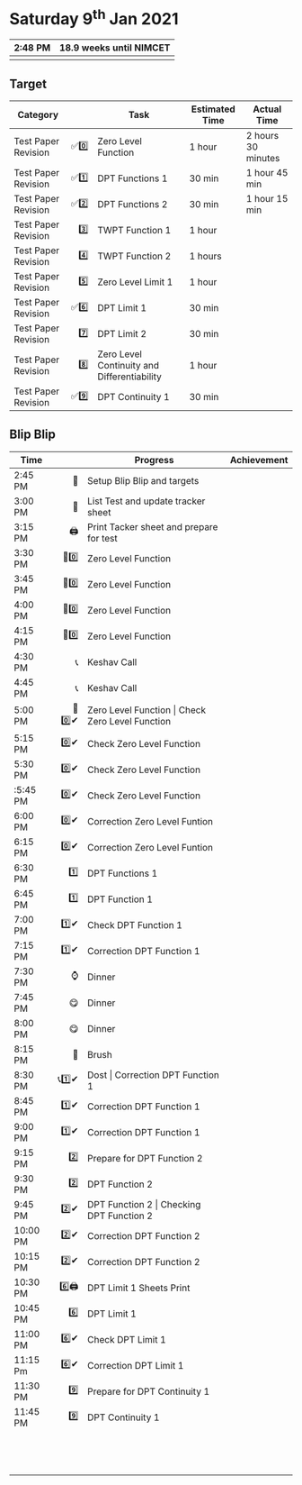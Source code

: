 # Saturday 9<sup>th</sup> Jan 2021

| 2:48 PM | 18.9 weeks until NIMCET |
| ------- | ----------------------: |
|         |                         |

## Target

| Category            |      | Task                                        | Estimated Time | Actual Time        |
| ------------------- | ---: | ------------------------------------------- | -------------- | ------------------ |
| Test Paper Revision |   ✅0️⃣ | Zero Level Function                         | 1 hour         | 2 hours 30 minutes |
| Test Paper Revision |   ✅1️⃣ | DPT Functions 1                             | 30 min         | 1 hour 45 min      |
| Test Paper Revision |   ✅2️⃣ | DPT Functions 2                             | 30 min         | 1 hour 15 min      |
| Test Paper Revision |    3️⃣ | TWPT Function 1                             | 1 hour         |                    |
| Test Paper Revision |    4️⃣ | TWPT Function 2                             | 1 hours        |                    |
| Test Paper Revision |    5️⃣ | Zero Level Limit 1                          | 1 hour         |                    |
| Test Paper Revision |   ✅6️⃣ | DPT Limit 1                                 | 30 min         |                    |
| Test Paper Revision |    7️⃣ | DPT Limit 2                                 | 30 min         |                    |
| Test Paper Revision |    8️⃣ | Zero Level Continuity and Differentiability | 1 hour         |                    |
| Test Paper Revision |   ✅9️⃣ | DPT Continuity 1                            | 30 min         |                    |

## Blip Blip

| Time     |      | Progress                                         | Achievement |
| -------- | ---: | ------------------------------------------------ | ----------- |
| 2:45 PM  |    🏁 | Setup Blip Blip and targets                      |             |
| 3:00 PM  |    📃 | List Test and update tracker sheet               |             |
| 3:15 PM  |    🖨 | Print Tacker sheet and prepare for test          |             |
| 3:30 PM  |   🧪0️⃣ | Zero Level Function                              |             |
| 3:45 PM  |   🧪0️⃣ | Zero Level Function                              |             |
| 4:00 PM  |   🧪0️⃣ | Zero Level Function                              |             |
| 4:15 PM  |   🧪0️⃣ | Zero Level Function                              |             |
| 4:30 PM  |    📞 | Keshav Call                                      |             |
| 4:45 PM  |    📞 | Keshav Call                                      |             |
| 5:00 PM  |  🧪0️⃣✔ | Zero Level Function \| Check Zero Level Function |             |
| 5:15 PM  |   0️⃣✔ | Check Zero Level Function                        |             |
| 5:30 PM  |   0️⃣✔ | Check Zero Level Function                        |             |
| :5:45 PM |   0️⃣✔ | Check Zero Level Function                        |             |
| 6:00 PM  |   0️⃣✔ | Correction Zero Level Funtion                    |             |
| 6:15 PM  |   0️⃣✔ | Correction Zero Level Funtion                    |             |
| 6:30 PM  |    1️⃣ | DPT Functions 1                                  |             |
| 6:45 PM  |    1️⃣ | DPT Function 1                                   |             |
| 7:00 PM  |   1️⃣✔ | Check DPT Function 1                             |             |
| 7:15 PM  |   1️⃣✔ | Correction DPT Function 1                        |             |
| 7:30 PM  |    ⌚ | Dinner                                           |             |
| 7:45 PM  |    😋 | Dinner                                           |             |
| 8:00 PM  |    😋 | Dinner                                           |             |
| 8:15 PM  |    🦷 | Brush                                            |             |
| 8:30 PM  |  📞1️⃣✔ | Dost \| Correction DPT Function 1                |             |
| 8:45 PM  |   1️⃣✔ | Correction DPT Function 1                        |             |
| 9:00 PM  |   1️⃣✔ | Correction DPT Function 1                        |             |
| 9:15 PM  |    2️⃣ | Prepare for DPT Function 2                       |             |
| 9:30 PM  |    2️⃣ | DPT Function 2                                   |             |
| 9:45 PM  |   2️⃣✔ | DPT Function 2 \| Checking DPT Function 2        |             |
| 10:00 PM |   2️⃣✔ | Correction DPT Function 2                        |             |
| 10:15 PM |   2️⃣✔ | Correction DPT Function 2                        |             |
| 10:30 PM |   6️⃣🖨 | DPT Limit 1 Sheets Print                         |             |
| 10:45 PM |    6️⃣ | DPT Limit 1                                      |             |
| 11:00 PM |   6️⃣✔ | Check DPT Limit 1                                |             |
| 11:15 Pm |   6️⃣✔ | Correction DPT Limit 1                           |             |
| 11:30 PM |    9️⃣ | Prepare for DPT Continuity 1                     |             |
| 11:45 PM |    9️⃣ | DPT Continuity 1                                 |             |
|          |      |                                                  |             |
|          |      |                                                  |             |
|          |      |                                                  |             |
|          |      |                                                  |             |
|          |      |                                                  |             |
|          |      |                                                  |             |
|          |      |                                                  |             |
|          |      |                                                  |             |
|          |      |                                                  |             |
|          |      |                                                  |             |
|          |      |                                                  |             |
|          |      |                                                  |             |
|          |      |                                                  |             |

